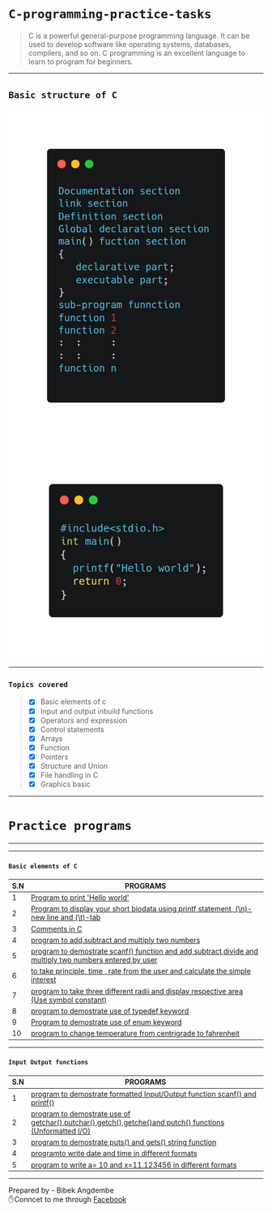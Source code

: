 # `C-programming-practice-tasks`
> C is a powerful general-purpose programming language. It can be used to develop software like operating systems, databases, compilers, and so on. C programming is an excellent language to learn to program for beginners.
<hr/>

## `Basic structure of C`
![structure of C](./images/carbon.png)  ![C](./images/hello.png)
<hr/>

### `Topics covered`
>- [x] Basic elements of c
>- [x] Input and output inbuild functions
>- [x] Operators and expression
>- [x] Control statements
>- [x] Arrays
>- [x] Function
>- [x] Pointers
>- [x] Structure and Union
>- [x] File handling in C
>- [x] Graphics basic
<hr/>

# `Practice programs`
<hr/>
<hr/>

#### `Basic elements of C`
S.N | PROGRAMS
----|---------
1|[Program to print 'Hello world'](https://github.com/Bibek117/C-programming-pratice-tasks/blob/main/Programs/1\)Basic%20elements%20of%20c/1.c)
2|[Program to display your short biodata using printf statement, (\n)-new line and (\t)-tab](https://github.com/Bibek117/C-programming-pratice-tasks/blob/main/Programs/1\)Basic%20elements%20of%20c/2.c)
3|[Comments in C](https://github.com/Bibek117/C-programming-pratice-tasks/blob/main/Programs/1\)Basic%20elements%20of%20c/3.c)
4|[program to add,subtract and multiply two numbers](https://github.com/Bibek117/C-programming-pratice-tasks/blob/main/Programs/1\)Basic%20elements%20of%20c/4.c)
5|[program to demostrate scanf() function and add,subtract,divide and multiply two numbers entered by user](https://github.com/Bibek117/C-programming-pratice-tasks/blob/main/Programs/1\)Basic%20elements%20of%20c/5.c)
6|[to take principle, time , rate from the user and calculate the simple interest ](https://github.com/Bibek117/C-programming-pratice-tasks/blob/main/Programs/1\)Basic%20elements%20of%20c/6.c)
7|[program to take three different radii and display respective area (Use symbol constant)](https://github.com/Bibek117/C-programming-pratice-tasks/blob/main/Programs/1\)Basic%20elements%20of%20c/7.c)
8|[program to demostrate use of  typedef keyword](https://github.com/Bibek117/C-programming-pratice-tasks/blob/main/Programs/1\)Basic%20elements%20of%20c/8.c)
9|[Program to demostrate use of enum keyword](https://github.com/Bibek117/C-programming-pratice-tasks/blob/main/Programs/1\)Basic%20elements%20of%20c/9.c)
10|[program to change temperature from centrigrade to fahrenheit](https://github.com/Bibek117/C-programming-pratice-tasks/blob/main/Programs/1\)Basic%20elements%20of%20c/10.c)
<hr/>

#### `Input Output functions`
S.N | PROGRAMS
----|---------
1|[program to demostrate formatted Input/Output function  scanf() and printf()](https://github.com/Bibek117/C-programming-pratice-tasks/blob/main/Programs/2\)Input%20output/1.c)
2|[program to demostrate  use of getchar(),putchar(),getch(),getche()and putch() functions (Unformatted I/O)](https://github.com/Bibek117/C-programming-pratice-tasks/blob/main/Programs/2\)Input%20output/2.c)
3|[program to demostrate puts() and gets() string function](https://github.com/Bibek117/C-programming-pratice-tasks/blob/main/Programs/2\)Input%20output/3.c)
4|[programto write date and time in different formats](https://github.com/Bibek117/C-programming-pratice-tasks/blob/main/Programs/2\)Input%20output/4.c)
5|[program to write a= 10 and x=11.123456 in different formats](https://github.com/Bibek117/C-programming-pratice-tasks/blob/main/Programs/2\)Input%20output/5.c)

<hr/>

Prepared by - Bibek Angdembe <br/>
✋Conncet to me through [Facebook](https://www.facebook.com/bibek.angdembay)
